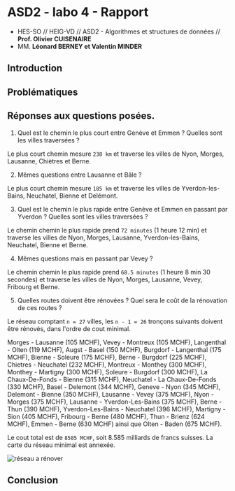 ASD2 - labo 4 - Rapport
=====================

- HES-SO // HEIG-VD // ASD2 - Algorithmes et structures de données // **Prof. Olivier CUISENAIRE**
- MM. **Léonard BERNEY et Valentin MINDER**

Introduction
----------------------


Problématiques
------------------


Réponses aux questions posées.
------------------

1. Quel est le chemin le plus court entre Genève et Emmen ? Quelles sont les villes traversées ?

Le plus court chemin mesure `238 km` et traverse les villes de Nyon, Morges, Lausanne, Chiètres et Berne.

2. Mêmes questions entre Lausanne et Bâle ?

Le plus court chemin mesure `185 km` et traverse les villes de Yverdon-les-Bains, Neuchatel, Bienne et Delémont.

3. Quel est le chemin le plus rapide entre Genève et Emmen en passant par Yverdon ? Quelles sont les villes traversées ?

Le chemin chemin le plus rapide prend `72 minutes` (1 heure 12 min) et traverse les villes 
de Nyon, Morges, Lausanne, Yverdon-les-Bains, Neuchatel, Bienne et Berne.

4. Mêmes questions mais en passant par Vevey ?

Le chemin chemin le plus rapide prend `68.5 minutes` (1 heure 8 min 30 secondes) et traverse les villes 
de Nyon, Morges, Lausanne, Vevey, Fribourg et Berne.

5. Quelles routes doivent être rénovées ? Quel sera le coût de la rénovation de ces routes ?

Le réseau comptant `n = 27` villes, les `n - 1 = 26` tronçons suivants doivent être rénovés, 
dans l'ordre de cout minimal.

Morges - Lausanne (105 MCHF), Vevey - Montreux (105 MCHF), Langenthal - Olten (119 MCHF), 
Augst - Basel (150 MCHF), Burgdorf - Langenthal (175 MCHF), Bienne - Soleure (175 MCHF), 
Berne - Burgdorf (225 MCHF), Chietres - Neuchatel (232 MCHF), Montreux - Monthey (300 MCHF), 
Monthey - Martigny (300 MCHF), Soleure - Burgdorf (300 MCHF), La Chaux-De-Fonds - Bienne (315 MCHF), 
Neuchatel - La Chaux-De-Fonds (330 MCHF), Basel - Delemont (344 MCHF), Geneve - Nyon (345 MCHF), 
Delemont - Bienne (350 MCHF), Lausanne - Vevey (375 MCHF), Nyon - Morges (375 MCHF), 
Lausanne - Yverdon-Les-Bains (375 MCHF), Berne - Thun (390 MCHF), 
Yverdon-Les-Bains - Neuchatel (396 MCHF), Martigny - Sion (405 MCHF), 
Fribourg - Berne (480 MCHF), Thun - Brienz (624 MCHF), Emmen - Berne (630 MCHF) ainsi que Olten - Baden (675 MCHF).

Le cout total est de `8585 MCHF`, soit 8.585 milliards de francs suisses. La carte du réseau minimal est annexée.

![réseau a rénover](https://raw.githubusercontent.com/ValentinMinder/ASD/b0cfaa79f0a498ed50b6eddebad2faad55ab950a/Question5-reseau.png?token=AFPQ76MwsZ7eqLSnSLpvfnYyyn7W6Mcrks5UsraDwA%3D%3D)


Conclusion
------------------

